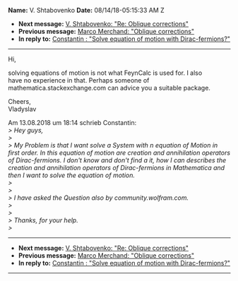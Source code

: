 **Name:** V. Shtabovenko
**Date:** 08/14/18-05:15:33 AM Z

  - **Next message:** [V. Shtabovenko: "Re: Oblique
    corrections"](1427.html)
  - **Previous message:** [Marco Merchand: "Oblique
    corrections"](1425.html)
  - **In reply to:** [Constantin : "Solve equation of motion with
    Dirac-fermions?"](1424.html)

-----

Hi,  

solving equations of motion is not what FeynCalc is used for. I also  
have no experience in that. Perhaps someone of  
mathematica.stackexchange.com can advice you a suitable package.  

Cheers,  
Vladyslav  

Am 13.08.2018 um 18:14 schrieb Constantin:  
*\> Hey guys,*  
*\>*  
*\> My Problem is that I want solve a System with n equation of Motion
in first order. In this equation of motion are creation and annihilation
operators of Dirac-fermions. I don't know and don't find a it, how I can
describes the creation and annihilation operators of Dirac-fermions in
Mathematica and then I want to solve the equation of motion.*  
*\>*  
*\>*  
*\> I have asked the Question also by community.wolfram.com.*  
*\>*  
*\>*  
*\> Thanks, for your help.*  
*\>*  

-----

  - **Next message:** [V. Shtabovenko: "Re: Oblique
    corrections"](1427.html)
  - **Previous message:** [Marco Merchand: "Oblique
    corrections"](1425.html)
  - **In reply to:** [Constantin : "Solve equation of motion with
    Dirac-fermions?"](1424.html)

-----

